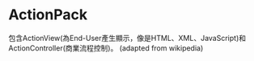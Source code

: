 # ActionPack

包含ActionView(為End-User產生顯示，像是HTML、XML、JavaScript)和ActionController(商業流程控制)。
(adapted from wikipedia)